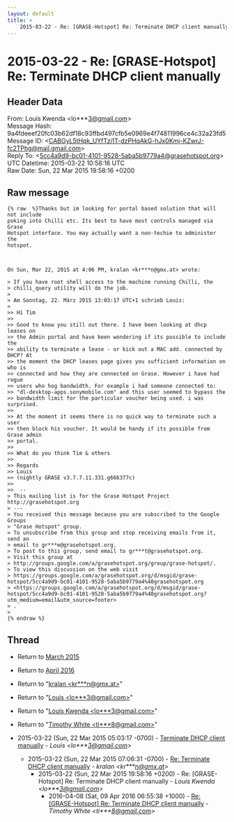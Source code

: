 ```yaml
---
layout: default
title: >
    2015-03-22 - Re: [GRASE-Hotspot] Re: Terminate DHCP client manually
---
```


# 2015-03-22 - Re: [GRASE-Hotspot] Re: Terminate DHCP client manually

## Header Data

From: Louis Kwenda \<lo***3@gmail.com\><br>
Message Hash: 9a4fdeeef20fc03b62df18c93ffbd497cfb5e0969e4f74811996ce4c32a23fd5<br>
Message ID: \<CABGyL5tHqk_UYfTzi1T-dzPHqAkG-hJx0Kmj-KZwrJ-fc2TPhg@mail.gmail.com\><br>
Reply To: \<5cc4a9d9-bc01-4101-9528-5aba5b9779a4@grasehotspot.org\><br>
UTC Datetime: 2015-03-22 10:58:16 UTC<br>
Raw Date: Sun, 22 Mar 2015 19:58:16 +0200<br>

## Raw message

```
{% raw  %}Thanks but im looking for portal based solution that will not include
poking into Chilli etc. Its best to have most controls managed via Grase
Hotspot interface. You may actually want a non-techie to administer the
hotspot.



On Sun, Mar 22, 2015 at 4:06 PM, kralan <kr***n@gmx.at> wrote:

> If you have root shell access to the machine running Chilli, the
> chilli_query utility will do the job.
>
> Am Sonntag, 22. März 2015 13:03:17 UTC+1 schrieb Louis:
>
>> Hi Tim
>>
>> Good to know you still out there. I have been looking at dhcp leases on
>> the Admin portal and have been wondering if its possible to include the
>> ability to terminate a lease - or kick out a MAC add. connected by DHCP? At
>> the moment the DHCP leases page gives you sufficient information on who is
>> connected and how they are connected on Grase. However i have had rogue
>> users who hog bandwidth. For example i had someone connected to:
>> "dl-desktop-apps.sonymobile.com" and this user seemed to bypass the
>> bandwidth limit for the particular voucher being used. i was surprised.
>>
>> At the moment it seems there is no quick way to terminate such a user
>> then block his voucher. It would be handy if its possible from Grase admin
>> portal.
>>
>> What do you think Tim & others
>>
>> Regards
>> Louis
>> (nightly GRASE v3.7.7.11.331.g666377c)
>>
>>  --
> This mailing list is for the Grase Hotspot Project http://grasehotspot.org
> ---
> You received this message because you are subscribed to the Google Groups
> "Grase Hotspot" group.
> To unsubscribe from this group and stop receiving emails from it, send an
> email to gr***e@grasehotspot.org.
> To post to this group, send email to gr***t@grasehotspot.org.
> Visit this group at
> http://groups.google.com/a/grasehotspot.org/group/grase-hotspot/.
> To view this discussion on the web visit
> https://groups.google.com/a/grasehotspot.org/d/msgid/grase-hotspot/5cc4a9d9-bc01-4101-9528-5aba5b9779a4%40grasehotspot.org
> <https://groups.google.com/a/grasehotspot.org/d/msgid/grase-hotspot/5cc4a9d9-bc01-4101-9528-5aba5b9779a4%40grasehotspot.org?utm_medium=email&utm_source=footer>
> .
>
{% endraw %}
```

## Thread

+ Return to [March 2015](/archive/2015/03)
+ Return to [April 2016](/archive/2016/04)

+ Return to "[kralan <kr***n<span>@</span>gmx.at>](/authors/kr___n_at_gmx_at)"
+ Return to "[Louis <lo***3<span>@</span>gmail.com>](/authors/lo___3_at_gmail_com)"
+ Return to "[Louis Kwenda <lo***3<span>@</span>gmail.com>](/authors/lo___3_at_gmail_com)"
+ Return to "[Timothy White <ti***8<span>@</span>gmail.com>](/authors/ti___8_at_gmail_com)"

+ 2015-03-22 (Sun, 22 Mar 2015 05:03:17 -0700) - [Terminate DHCP client manually](/archive/2015/03/2caa44287552dd588ae043d2874d919492c7d90688f61f980c02a1b6bbf9843c) - _Louis \<lo***3@gmail.com\>_
  + 2015-03-22 (Sun, 22 Mar 2015 07:06:31 -0700) - [Re: Terminate DHCP client manually](/archive/2015/03/c6cc80a83b457652a3f5f6dc91e930e5be95b0040a618ef5574eec378ad7b3c5) - _kralan \<kr***n@gmx.at\>_
    + 2015-03-22 (Sun, 22 Mar 2015 19:58:16 +0200) - Re: [GRASE-Hotspot] Re: Terminate DHCP client manually - _Louis Kwenda \<lo***3@gmail.com\>_
      + 2016-04-08 (Sat, 09 Apr 2016 06:55:38 +1000) - [Re: [GRASE-Hotspot] Re: Terminate DHCP client manually](/archive/2016/04/a534261e825884322d0dc3e23e56a362d076109932169a9a9b0f707531f31d0e) - _Timothy White \<ti***8@gmail.com\>_

